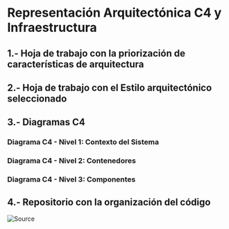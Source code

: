 # Representación Arquitectónica C4 y Infraestructura

## 1.- Hoja de trabajo con la priorización de características de arquitectura
## 2.- Hoja de trabajo con el Estilo arquitectónico seleccionado
## 3.- Diagramas C4
### Diagrama C4 - Nivel 1: Contexto del Sistema
### Diagrama C4 - Nivel 2: Contenedores
### Diagrama C4 - Nivel 3: Componentes

## 4.-  Repositorio con la organización del código
![Source](https://i.imgur.com/tTFKAdf.png)